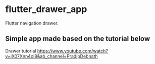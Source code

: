 # flutter_drawer_app

Flutter navigation drawer.

## Simple app made based on the tutorial below

Drawer tutorial https://www.youtube.com/watch?v=iX07Xnn4ol8&ab_channel=PradipDebnath
